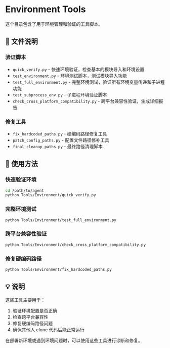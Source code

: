 # Environment Tools

这个目录包含了用于环境管理和验证的工具脚本。

## 📝 文件说明

### 验证脚本
- `quick_verify.py` - 快速环境验证，检查基本的模块导入和环境设置
- `test_environment.py` - 环境测试脚本，测试模块导入功能
- `test_full_environment.py` - 完整环境测试，验证所有环境变量传递和子进程功能
- `test_subprocess_env.py` - 子进程环境验证脚本
- `check_cross_platform_compatibility.py` - 跨平台兼容性验证，生成详细报告

### 修复工具
- `fix_hardcoded_paths.py` - 硬编码路径修复工具
- `patch_config_paths.py` - 配置文件路径修补工具
- `final_cleanup_paths.py` - 最终路径清理脚本

## 🚀 使用方法

### 快速验证环境
```bash
cd /path/to/agent
python Tools/Environment/quick_verify.py
```

### 完整环境测试
```bash
python Tools/Environment/test_full_environment.py
```

### 跨平台兼容性验证
```bash
python Tools/Environment/check_cross_platform_compatibility.py
```

### 修复硬编码路径
```bash
python Tools/Environment/fix_hardcoded_paths.py
```

## 💡 说明

这些工具主要用于：
1. 验证环境配置是否正确
2. 检查跨平台兼容性
3. 修复硬编码路径问题
4. 确保其他人 clone 代码后能正常运行

在部署新环境或遇到环境问题时，可以使用这些工具进行诊断和修复。
